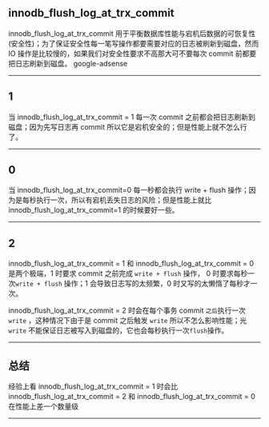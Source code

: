 ## innodb_flush_log_at_trx_commit
innodb_flush_log_at_trx_commit 用于平衡数据库性能与宕机后数据的可恢复性(安全性)；为了保证安全性每一笔写操作都要需要对应的日志被刷新到磁盘，然而 IO 操作是比较慢的，如果我们对安全性要求不高那大可不要每次 commit 前都要把日志刷新到磁盘。
google-adsense

---


## 1
当 innodb_flush_log_at_trx_commit = 1 每一次 commit 之前都会把日志刷新到磁盘；因为先写日志再 commit 所以它是宕机安全的；但是性能上就不怎么行了。

---


## 0
当 innodb_flush_log_at_trx_commit=0 每一秒都会执行 write + flush 操作；因为是每秒执行一次，所以有宕机丢失日志的风险；但是性能上就比 innodb_flush_log_at_trx_commit=1 的时候要好一些。

---

## 2

innodb_flush_log_at_trx_commit = 1 和 innodb_flush_log_at_trx_commit = 0 是两个极端，1 时要求 commit 之前完成 `write + flush` 操作， 0 时要求每秒一次`write + flush` 操作；1 会导致日志写的太频繁，0 时又写的太懒惰了每秒才一次。

innodb_flush_log_at_trx_commit = 2 时会在每个事务 commit `之后`执行一次 `write` ，这种情况下由于是 commit 之后触发 `write` 所以不怎么影响性能；光 `write` 不能保证日志被写入到磁盘的，它也会每秒执行一次`flush`操作。

---

## 总结
经验上看 innodb_flush_log_at_trx_commit = 1 时会比 innodb_flush_log_at_trx_commit = 2 和 innodb_flush_log_at_trx_commit = 0 在性能上差一个数量级

---

